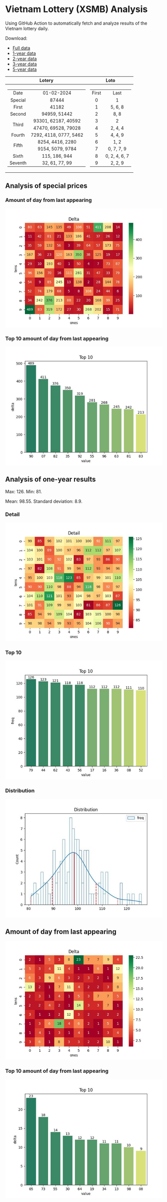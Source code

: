 # Vietnam Lottery (XSMB) Analysis

Using GitHub Action to automatically fetch and analyze results of the Vietnam lottery daily.

Download:

* [Full data](https://raw.githubusercontent.com/khiemdoan/vietnam-lottery-xsmb-analysis/main/results/xsmb.csv)
* [1-year data](https://raw.githubusercontent.com/khiemdoan/vietnam-lottery-xsmb-analysis/main/results/xsmb_1_year.csv)
* [2-year data](https://raw.githubusercontent.com/khiemdoan/vietnam-lottery-xsmb-analysis/main/results/xsmb_2_year.csv)
* [3-year data](https://raw.githubusercontent.com/khiemdoan/vietnam-lottery-xsmb-analysis/main/results/xsmb_3_year.csv)
* [5-year data](https://raw.githubusercontent.com/khiemdoan/vietnam-lottery-xsmb-analysis/main/results/xsmb_5_year.csv)

| Lotery      | Loto |
| :-----------: | :-----------: |
| <table><tr><td>Date</td><td>01-02-2024</td></tr><tr><td>Special</td><td>87444</td></tr><tr><td>First</td><td>41182</td></tr><tr><td>Second</td><td>94959, 51442</td></tr><tr><td rowspan="2">Third</td><td>93301, 62187, 40592</td></tr><tr><td>47470, 69528, 79028</td></tr><tr><td>Fourth</td><td>7292, 4118, 0777, 5462</td></tr><tr><td rowspan="2">Fifth</td><td>8254, 4416, 2280</td></tr><tr><td>9154, 5079, 9784</td></tr><tr><td>Sixth</td><td>115, 186, 944</td></tr><tr><td>Seventh</td><td>32, 61, 77, 99</td></tr></table> | <table><tr><td>First</td><td>Last</td></tr><tr><td>0</td><td>1</td></tr><tr><td>1</td><td>5, 6, 8</td></tr><tr><td>2</td><td>8, 8</td></tr><tr><td>3</td><td>2</td></tr><tr><td>4</td><td>2, 4, 4</td></tr><tr><td>5</td><td>4, 4, 9</td></tr><tr><td>6</td><td>1, 2</td></tr><tr><td>7</td><td>0, 7, 7, 9</td></tr><tr><td>8</td><td>0, 2, 4, 6, 7</td></tr><tr><td>9</td><td>2, 2, 9</td></tr></table> |


<h2>Analysis of special prices</h2>

<h3>Amount of day from last appearing</h3>

![Delta](images/special_delta.jpg)

<h3>Top 10 amount of day from last appearing</h3>

![Delta top 10](images/special_delta_top_10.jpg)

<h2>Analysis of one-year results</h2>

Max: 126. Min: 81.

Mean: 98.55. Standard deviation: 8.9.

<h3>Detail</h3>

![Detail](images/heatmap.jpg)

<h3>Top 10</h3>

![Top 10](images/top-10.jpg)

<h3>Distribution</h3>

![Distribution](images/distribution.jpg)

<h2>Amount of day from last appearing</h2>

![Delta](images/delta.jpg)

<h3>Top 10 amount of day from last appearing</h3>

![Delta top 10](images/delta_top_10.jpg)